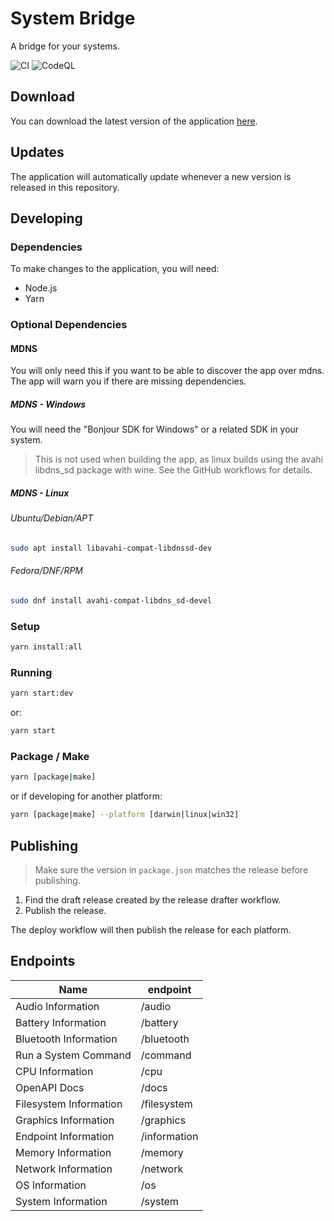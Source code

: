 # System Bridge

A bridge for your systems.

![CI](https://github.com/timmo001/system-bridge/workflows/CI/badge.svg) ![CodeQL](https://github.com/timmo001/system-bridge/workflows/CodeQL/badge.svg)

## Download

You can download the latest version of the application [here](https://github.com/timmo001/system-bridge/releases).

## Updates

The application will automatically update whenever a new version is released in
this repository.

## Developing

### Dependencies

To make changes to the application, you will need:

- Node.js
- Yarn

### Optional Dependencies

#### MDNS

You will only need this if you want to be able to discover the app over mdns.
The app will warn you if there are missing dependencies.

##### MDNS - Windows

You will need the "Bonjour SDK for Windows" or a related SDK in your system.

> This is not used when building the app, as linux builds using the avahi
> libdns_sd package with wine. See the GitHub workflows for details.

##### MDNS - Linux

###### Ubuntu/Debian/APT

```bash
sudo apt install libavahi-compat-libdnssd-dev
```

###### Fedora/DNF/RPM

```bash
sudo dnf install avahi-compat-libdns_sd-devel
```

### Setup

```bash
yarn install:all
```

### Running

```bash
yarn start:dev
```

or:

```bash
yarn start
```

### Package / Make

```bash
yarn [package|make]
```

or if developing for another platform:

```bash
yarn [package|make] --platform [darwin|linux|win32]
```

## Publishing

> Make sure the version in `package.json` matches the release before publishing.

1. Find the draft release created by the release drafter workflow.
1. Publish the release.

The deploy workflow will then publish the release for each platform.

## Endpoints

| Name                   | endpoint     |
| ---------------------- | ------------ |
| Audio Information      | /audio       |
| Battery Information    | /battery     |
| Bluetooth Information  | /bluetooth   |
| Run a System Command   | /command     |
| CPU Information        | /cpu         |
| OpenAPI Docs           | /docs        |
| Filesystem Information | /filesystem  |
| Graphics Information   | /graphics    |
| Endpoint Information   | /information |
| Memory Information     | /memory      |
| Network Information    | /network     |
| OS Information         | /os          |
| System Information     | /system      |
